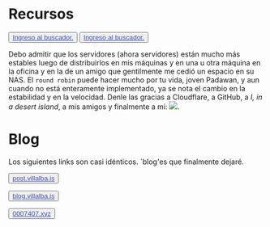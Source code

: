 # Recursos


<button class="button buttom1"><a href="https://ministerio.mt.eu.org/recoll/" style="color: #3f50aa">Ingreso al buscador.</a></button>
<button class="button buttom1"><a href="http://island.cives.ca.eu.org/recoll/" style="color: #3f50aa">Ingreso al buscador.</a></button>
				
Debo admitir que los servidores (ahora servidores) están mucho más estables luego de distribuirlos en mis máquinas y en una u otra máquina en la oficina y en la de un amigo que gentilmente me cedió un espacio en su NAS. El <code>round robin</code> puede hacer mucho por tu vida, joven Padawan, y aun cuando no está enteramente implementado, ya se nota el cambio en la estabilidad y en la velocidad. Denle las gracias a Cloudflare, a GitHub, a _I, in a desert island_, a mis amigos y finalmente a mí: [![](https://img.shields.io/badge/buyme_my-caffeine_intake-blue)](https://buymeacoffee.com/isvillalba).

				
# Blog

Los siguientes links son casi idénticos. ´blog'es que finalmente dejaré.
				
<button class="button buttom1"><a style="color: #3f50aa" href="https://post.villalba.is/">post.villalba.is</a></button>

<button class="button buttom1"><a style="color: #3f50aa" href="https://blog.villalba.is/">blog.villalba.is</a></button>

<button class="button buttom1"><a style="color: #3f50aa" href="https://www.0007407.xyz/">0007407.xyz</a></button>
